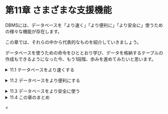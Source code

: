 # 第11章 さまざまな支援機能
DBMSには、データベースを「より速く」「より便利に」「より安全に」使うための様々な機能が存在します。

この章では、それらの中から代表的なものを紹介していきましょう。

データベースを使うための命令をひととおり学び、データを格納するテーブルの作成もできるようになった今、もう1段階、歩みを進めてみたいと思います。

<details><summary>11.1 テータベースをより速くする</summary>

### 11.1.1 検索を早くする方法
本書の中から必要な箇所を探し出すために最も効率が良いのは巻末の「索引」を使って検索することではないでしょうか。データベース内のテーブルに対しても、書籍の索引と似たものを作ることができます。

### 11.1.2 インデックスの作成と削除
データベースで作成することのできる索引情報はインデックス(index)と呼ばれ、次のような特徴があります。
- **インデックスの特徴**
    - インデックスは、指定した列に対して作られる。
    - インデックスが存在する列に対して検索が行われた場合、DBMSは自動的にインデックスの使用を試みるため、高速になることが多い(検索の内容によってはインデックスの利用はできず性能も向上しないことがある)。
    - インデックスには名前を付けなければならない。

特に重要なのは、インデックスが「列ごとに」作られるという点です。例えば、家計簿テーブルの「費目ID」列に関するインデックスを作ると、検索条件に費目IDを指定した検索は高速になります。もし「メモ」列でも検索することが多ければ、メモ列にもインデックスを作成すべきでしょう。

インデックスを作成するには、DDLに属する命令であるCREATE INDEX文を使います。
- **インデックスの作成**
    
    ```sql
    CREATE INDEX インデックス名 ON テーブル名(列名)
    ```
    
- リスト11-1 家計簿テーブルにインデックスを2つ作る

```sql
CREATE INDEX 費目 ID インデックス ON 家計簿(費目ID);
CREATE INDEX メモインデックス ON 家計簿(メモ);
```

リスト11-1は、図11-1のように2つの列にインデックスを作る例です。費目IDやメモのそれぞれの値が家計簿テーブルのどの行に格納されているのかを記録したインデックスを、データベースないに作成することができます。

インデックス名は他と重複しない範囲で好きな名前を付けることができます。この名前は、**DROP INDEX文**でインデックスを削除するときにも使います。

- **インデックスの削除**
    
    ```sql
    DROP INDEX インデックス名
    # MySQLでは、「ON テーブル名」を付ける
    ```

尚、複数の列を1つのインデックスとする**複合インデックス**も作成可能です。

### 11.1.3 高速化のパターン
- **[ケース1] WHERE句による絞り込み**
    - 最もわかりやすいのは、WHERE句の絞り込み条件でインデックスを作成した列を利用する場合です。
    - リスト11-2 インデックスのある列をWHERE句に指定する(完全一致検索)
    
    ```sql
    SELECT * FROM 家計簿
     WHERE メモ = '不明'
    ```
    

完全一致検索(全く同じ値であることを条件とした検索)では、インデックスが使用され、高速に検索結果を得ることができます。

DBMSの種類やインデックスの内部構造にもよりますが、文字列比較の場合、完全一致ではなく前方一致検索(最初の部分が一致することを条件とした検索)の場合でもインデックスを利用した高速な検索が行われることがあります。但し、部分一致検索(位置に関係なく任意の部分が一致すること条件とした検索)や、後方一致検索(末尾の部分が一致することを条件とした検索)では、インデックスを利用できませんので注意が必要です。

- リスト11-3 インデックスのある列をWHERE句に指定する(前方一致)

```sql
SELECT * FROM 家計簿
 WHERE メモ LIKE '1月の%'
```

- **[ケース2] ORDER BYによる並び替え**
    
    インデックスには並び替えを高速に行えるようにする効果もあるため、ORDER BYの処理が速くなります。
    
    - リスト11-4 インデックスのある列をORDER BY句に指定する
    
    ```sql
    SELECT * FROM 家計簿
     ORDER BY 費目 ID
    ```
    
- **[ケース3] JOINによる結合の条件**
    
    結合処理は内部で並び替えを行なっているため、インデックスのある列を使うと高速になります。
    
    - リスト11-5 インデックスのある列をJOINの結合条件に指定する
    
    ```sql
    SELECT * FROM 家計簿
      JOIN 費目
        ON 家計簿.費目ID = 費目.ID
    ```

これらのパターンからわかるように、次のような列にインデックスを設定すると高い効果が得られるでしょう。
- **一般的にインデックス設定の効果が高い列**
    - WHERE句に頻繁に登場する列。
    - ORDER BY句に頻繁に登場する列。
    - JOINの結合条件に頻繁に登場する列(外部キーの列)。
    
    ※実際にどのような検索にインデックスが利用されるかは、DBMS製品やDBMSが採用するインデックスのアルゴリズムに依存する。
    
    ※これらのパターンを理解した上で、どの列にインデックスを作成するかを考えることが重要。

### 11.1.4 インデックスの注意点
インデックスはただ作ればよいというものではありません。なぜなら、作成することにより、次のようなデメリットも生じるからです。

- **インデックスを作成することによるデメリット**
    - 索引情報を保持するために、ディスク容量を消費する。
    - テーブルのデータが変更されるとインデックスも書き換える必要があるため、INSERT文、UPDATE文、DELETE文のオーバーヘッドが増える。
        
        オーバーヘッド：コンピューターで，利用しているプログラムの作業に直接は関係のない処理。ハードウエア制御やプログラム管理などに要する処理。
        

特に重要なのが2つ目のデメリットです。例えば、「GROUP BYを紹介するページを3ページ後ろに変更する」場合、併せて索引の内容も書き換えなければなくなります。

同じ理由から、**インデックスが作成されている列のデータを変更する場合、DBMSはそのたびにインデックス情報を更新する必要があり、更新処理に時間がかかるようになってしまう**のです。

- **インデックスは濫用しない**
    
    検索性能は向上するが、書き換え時のオーバーヘッドは増加する。

※メリットとデメリットを検討して、インデックスを効果的に使うこと。</details>


<details><summary>11.2 データベースをより便利にする</summary>

### 11.2.1 ビュー
データベースを利用していると、同じようなSQL文を頻繁に実行していることに気付く場合があります。例えば、「4月のすべての入出金を表示する」および「4月に使った費目を一覧表示する」には、リスト11-6のようなSQL文を実行します。

- リスト11-6 4月の家計簿に関する様々なSQL文の実行

```sql
SELECT * FROM 家計簿
 WHERE 日付 >= '2018-04-01'
   AND 日付 <= '2018-04-30';
SELECT DISTINCT 費目ID FROM 家計簿
 WHERE 日付 >= '2018-04-01'
   AND 日付 <= '2018-04-30';
```

2つのSELECT文に同一のWHERE句が記述されています。4月についての検索を行うたび同じSQL文を書くのは面倒です。このような場合に便利なのが、結果表をテーブルのように扱える**ビュー**(view)という機能です。例えば私たちは、「SELECT文を使って家計簿テーブルから4月の分だけを抽出したもの」を「家計簿4月」ビューとして作成し、それをテーブルのように利用することができます。

ビューの作成に**はCREATE VIEW文を**、削除には**DROP VIEW文**を使います。

- **ビューの作成と削除**
    
    ```sql
    CREATE VIEW ビュー名 AS SELECT文
    
    DROP VIEW ビュー名
    ```
    
    4月のデータだけを抽出した「家計簿4月」のビューは、リスト11-7のようなSQL文によって作成することができます。
    
    - リスト11-7 4月に関する家計簿データのみを持つビューを定義
    
    ```sql
    CREATE VIEW 家計簿4月 AS
    SELECT * FROM 家計簿
     WHERE 日付 >= '2018-04-01'
       AND 日付 <= '2018-04-30'
    ```
    

このビューを使うことによって、リスト11-6は、次のリスト11-8のようにとてもシンプルに記述することができます。

- リスト11-8 家計簿4月ビューを使ったSQL文の実行

```sql
SELECT * FROM 家計簿4月;
SELECT DISTINCT 費目ID FROM 家計簿4月;
```

- **ビューのメリット**
    
    ビューを使うことで、SQL文がシンプルになる。

ビューにはもう1つメリットがあります。仮に、テーブルAのある列に機密情報が含まれており、一般の利用者にはその列を見せたくない状況であるとします。そのような場合、テーブルAから機密情報の列だけを除いたビューBを定義しておきます。DCL(データ制御言語)として簡単に紹介したGRANT文を使って、一般の利用者に対して「テーブルAはアクセス禁止、ビューBは許可」という設定をすることにより、データ参照を許可する範囲を利用者の立場に応じて適切に定めることができます。

### 11.2.2 ビュー制約とデメリット
**※結合して使うことの多いテーブルは、結合済みのものをビューとして定義しておくと便利。**

ビューは、テーブルとよく似ていますが、テーブルと全く同じというわけではありません。例えば、テーブルに対しては自由にINSERTやUPDATEを行うことができますが、ビューに対してはいくつかの条件(DBMSによって異なります)が揃わなければSELECTしか行うことができません。

これは、ビューがあくまでも仮想的なテーブルに過ぎず、データを内部に持っているわけではないからです。**ビューの実体は単なる「名前を付けたSELECT文」**でしかありません。

実際、リスト11-8のSQL文の実行指示を受け取ると、DBMSはビューを展開し、リスト11-6のSQL文に変換して実行しています。つまり、DBMSに対して私たちが送信しているSQL文は非常にシンプルであるのに対し、実際に実行されるSQL文は非常に複雑なものになってしまいます。そのため、想像以上に負荷の高い処理をDBMSに課すことになることもあるので注意が必要です。
- **ビューのデメリット**
    
    実行されるSQL文は、一見するよりも負荷の高い処理になる可能性がある。

### 11.2.3 採番の方法
あるテーブルに行を追加する場合、主キーの値を何にすべきか迷うことがあります。主キーである以上、既に使われている値と重複することは許されませんので、連番を振るという方法がよく用いられます。追加する行に独自の番号を振るために、適切な番号を取得することを**採番**ともいいます。

例えば、次ページ図11-5の費目テーブルの場合、主キーであるIDには連番を利用しています。しかし、この「連番を振る」ということは思いのほか面倒な作業です。行を追加する際には必ず「次にどの番号を使うべきか」と決める必要があり、「最後に使った番号は何番か？」を調べなければなりません。したがって、「最後に使った番号」をどこかに記録しておく必要があります。

実際の開発現場では、既に採番した番号や最後に採番した番号を、専用のテーブルに記録しておくなどの手法がよく使われます。この記録用のテーブルは**採番テーブル**と呼ばれ、工夫次第では記号や数字が混じった独自の番号も重複することなく採番することが可能です。管理するのは少し大変ですが、すべてのDBMSにおいて共通に利用できる、最も汎用的な方法です。

もし、単純な連番で良い場合、一部のDBMSでは連番を管理する機能が提供されています。但し、DBMS製品によって具体的な利用方法が異なるため、今回は代表的な種類についてのみ紹介していきましょう。

- **(1)連番が自動的に振られる特殊な列を定義できる**
    
    SQL ServerやMySQLなどの場合、CREATE TABLE文で列を定義する際に「連番を振る列である」ことを指定するだけで、データが追加されるタイミングで自動的に連番が振られるようになります。
    
    それぞれのDBMSにおいて列定義に指定すべき属性は、表のとおりです。

|  | SQL Server | MySQL | MariaDB | PostgreSQL | SQLite |
| --- | --- | --- | --- | --- | --- |
| 宣言に修飾 | IDENTITY | AUTO_INCREMENT | AUTO_INCREMENT | なし | IDENTITY   AUTOINCREMENT |
| 独自型を利用 | なし | SERIAL型 | SERIAL型 | SERIAL型 | SERIAL型 |

- リスト11-9 各DBMSにおける連番の指定

```sql
/* SQL Server の場合 */
CREATE TABLE 費目 (
  ID INTEGER IDENTITY PRIMARY KEY,
  名前 VARCHAR(40)
)

/* MySQL、MariaDBの場合*/
CREATE TABLE 費目 (
  ID INTEGER PRIMARY KEY AUTO_INCREMENT,
  名前 VARCHAR(40)
)

/* PostgreSQL の場合 */
CREATE TABLE 費目 (
  ID SERIAL PRIMARY KEY,
  名前 VARCHAR(40)
)

/* SQLite（AUTOINCREMENT利用）の場合 */
CREATE TABLE 費目 (
  ID INTEGER PRIMARY KEY AUTOINCREMENT,
  名前 VARCHAR(40)
)
```

あとは、INSERT文を実行すれば、指定した列には自動的に連番が振られていきます。尚、INSERT文で、ID列に明示的な値を指定してしまわないように注意してください。

- **(2)連番を管理してくれる専用の道具が提供されている**
    
    Oracle DB、Db2、SQL Server、PostgreSQLでは、専用の道具として**シーケンス**(sequence_が利用できます。シーケンスは常に採番した最新の値を記憶しており、シーケンスに指示をすることで「現在の値(=最後に採番した値)」や「次の値(=次に採番すべき値)」を取り出すことができます。
    
    但し、シーケンスから値を取り出すと、その操作はすぐに確定し、トランザクションをロールバックしてもシーケンスの値は戻りません。これは、1つのシーケンスが複数のトランザクションから利用されることを考慮しているためです。
    
    シーケンスは、CREATE SEQUENCE文で作成し、DROP SEQUENCE文で削除することができます。
    
- **シーケンスの作成と削除**
    
    ```sql
    CREATE SEQUENCE シーケンス名
    
    DROP EQUENCE シーケンス名
    ```
    
    シーケンスから値を取り出す方法はDBMS製品によって大きく異なります(各リストは省略)。
    
- (3)その他の方法
    
    DBMSによっては、独自の採番機構を提供しているものもあります。例えばSQLiteの場合、INTEGER型かつ主キー制約がついた列にNULLを意図的に格納することで、自動的に連番を生成し、その列に格納してくれます。</details>


<details><summary>11.3 データベースをより安全に使う</summary>

### - 11.3.1 信頼性のために備えるべき4つの特性
    
    第9章や第10章でも、DBMSに備わる様々な安全のための仕組みについて学んできました。あらためて振り返ると、**データベースによって「データを正確かつ安全に管理すること」がいかに大切か**がわかります。
    
    - **これまでに学んだ安全機構**
        - **コミットやロールバック**
            
            →途中で処理が中断しても、データが中途半端な状態にならない。
            
        - **型や制約**
            
            →あらかじめ指定した種類や条件に従った値だけを格納する。
            
        - **分離レベルやロック**
            
            →同時に実行している他の人の処理から副作用を受けない。
            
    
    ITの世界では、「データを正確かつ安全に取り扱うためにシステムが備えるべき4つの特性」として、**ACID特性**というものが広く知られています。これまで学んだ上記の3つの安全機構は、それぞれ、このACID特性の中の原子性、慣性、分離性の3つをカバーするためのものです。
    
    - **ACID特性**
        1. **原子性(Atomicity)**：処理が中断しても中途半端な状態にならない。
        2. **一貫性(Consistency)**：データの内容が矛盾した状態にならない。
        3. **分離性(Isolation)**：複数の処理を同時実行しても副作用がない。
        4. **永続性(Durability)**：記録した情報は消滅せず保持され続ける。
    
    データベースに格納されたデータは、勝手に消えたり壊れたりすることがあってはなりません。情報はメモリなどの一時的な保存領域ではなく**ハードディスクなどの磁気記憶媒体に記録**されます。しかし、ある日突然データを読み書きできなくなってしまう可能性もゼロではありません。情報の永続性を確保するための仕組みがDBMSには備わっているのです。

### 11.3.2 バックアップの仕組み
多くのDBMSは、万が一のデータ消失に備えて**バックアップ**(backup)の仕組みを備えています。それは、**データベースの全内容(テーブル構成や格納されたデータなど)をファイルに出力することができる**、というものです。具体的に使われるツールやコマンドはDBMS製品ごとに異なりますが、通常の業務システムの場合、**バックアップは毎日や毎週などの定期的な間隔で自動的に行われるように設定**されます。

出力されたバックアップファイルは、データベースから独立した別の記憶媒体(磁気記憶装置やテープ装置など)にコピーし、大切に保管しなければなりません。**万が一にも失われることが許されない極めて重要なデータの場合、地震などで建物ごと破壊されることも想定**し、**災害復旧対策**(DR:Disaster Recovery)の一環としてバックアップ媒体をいくつかの遠隔地に輸送して保管することもあります。

**※「もしも」を何重にも想定しておく対策が必要。**

### 11.3.3 バックアップの整合性
もし、INSERTやCREATE TABLEなどでデータベースの内容を書き換えている間にバックアップが行われると、作成したバックアップファイルは中途半端な状態となり、バックアップデータとして整合性がとれなくなる恐れがありあます。

整合性を保ちつつバックアップを行う最も簡単な方法は、データベースを停止してからバックアップを行う**オフラインバックアップ**です。

しかし、オフラインバックアップ中は一切のデータ処理が行えなくなります。データベースのバックアップには、データ量によって短くても数分、長いと数時間掛かることもあります。この間、データベースやそれを使ったシステムが停止してしまうことは状況によっては許されないかもしれません。

そのため、多くのDBMSは、稼働しながら整合性のあるバックアップデータを取得できる**オンラインバックアップ**機能も備えています。この機能は便利な反面、制約を伴うこともあるので、製品マニュアルをよく確認して利用してください。

- **2つのバックアップ方式**
    - オフラインバックアップ：DBMSを停止して行うバックアップ
    - オンラインバックアップ：DBMSを稼働させながら行うバックアップ

### 11.3.4 ログファイルのバックアップ
通常のバックアップは1日ごとなどの低い頻度で行う代わりに、データベースが出力する**ログファイルを10分周期や1時間周期といった高頻度でバックアップ**するのです。

- **2つのファイルをバックアップ**
    - データベースの内容……低頻度(日次、週次、月次など)で
    - ログファイルの内容……高頻度(数分ごと〜数時間ごとなど)で

DBMSが出力するログファイルは、そもそも人間が読むためのものではありません。データベースのログは、**REDOログ**(アーカイブログ)または**トランザクションログ**などとも呼ばれ、その**内容は「それまでに実行したすべてのSQL文」**にほかなりません。このログファイルを高い頻度でバックアップしておくと、データ消失時にも次のような手順を踏むことで、消失直前の時点までデータを復元することができます。

- **バックアップからのデータ復元方法**
    - 最後に取得したデータベースのバックアップを復元する。
    - ログに記録されているSQL文のうち、「最後のデータベースバックアップ以降に実行されたもの」を再実行する。

尚、ログに記録されているSQL文を再実行して、障害が発生する直前の状態までデータを更新する処理のことを**ロールフォワード**(roll forward)といいます。ロールバックと名前が似ており、処理内容としても両者は対照的な関係にありますが、混同しないようにしましょう。

- **ロールバックとロールフォワード**
    - ロールバック(実行した処理を取り消す)：データベースの利用中に、SQLの実行失敗やデッドロックなどでたびたび発生する。
    - ロールフォワード(まだ実行されていない処理を実行する)：障害復旧時に行われる処理であるため、滅多に発生しない。</details>


<details><summary>11.4 この章のまとめ</summary>

### 11.4.1 この章で学習した内容
- **インデックス**
    - テーブルの列に対して、索引情報を生成することができる。
    - インデックスが存在する列に対する検索は、多くの場合、高速になる。
    - すべての検索でインデックスが使われるわけではない。
    - インデックスは書き込み性能の低下を招くこともあるため濫用は禁物。
- **ビュー**
    - SELECT文の結果表を仮想的なテーブルとして扱うことができる。
    - ビューを使うことでSQL文はシンプルになるが、その実体は単なるSELECT文のため、DBMSの負荷は変わらない。
- **採番とシーケンス**
    - 連番を生成する列定義やシーケンスを使って、連番を簡単に生成できる。
    - 数字と記号を組み合わせたような複雑な採番を行う場合は、採番テーブルを作るなどして自力で実装する必要がある。
- **バックアップ**
    - 正確なデータ処理には、原子性、一貫性、分離性に永続性を加えた4特性(ACID特性)が求められる。
    - 記録媒体が障害を起こした場合に備え、バックアップを取得する。
    - データベースの内容だけでなく、ログファイルもバックアップし、ロールフォワードを行うことで、障害発生直前の状態までデータを復元することができる。

### 11.4.2 この章でできるようになったこと
- 日付での並び替えや費目IDによる結合を行う家計簿テーブルの検索を高速に行いたい。

```sql
CREATE INDEX 日付インデックス ON 家計簿(日付);
CREATE INDEX 費目IDインデックス ON 家計簿(費目ID);
```

- 費目テーブルと結合済みの家計簿をビューを利用して手軽に使えるようにしたい。

```sql
CREATE VIEW 費目名付き家計簿 AS
SELECT * FROM 家計簿
  JOIN 費目
    ON 家計簿.費目ID = 費目.ID
```

</details>


<
